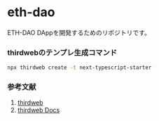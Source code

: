 # eth-dao
ETH-DAO DAppを開発するためのリポジトリです。

### thirdwebのテンプレ生成コマンド

```zsh
npx thirdweb create -t next-typescript-starter
```

### 参考文献
1. [thirdweb](https://thirdweb.com/)
2. [thirdweb Docs](https://portal.thirdweb.com/templates)